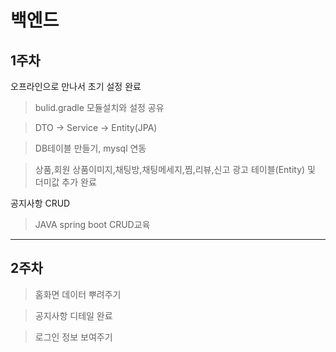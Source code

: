 <!-- heading -->
# 백엔드


## 1주차
오프라인으로 만나서 초기 설정 완료
>bulid.gradle 모듈설치와 설정 공유

>DTO -> Service -> Entity(JPA)

>DB테이블 만들기, mysql 연동 

>상품,회원 상품이미지,채팅방,채팅메세지,찜,리뷰,신고 광고 테이블(Entity) 및 <br/> 더미값 추가 완료


공지사항 CRUD
>JAVA spring boot CRUD교육

___
## 2주차
>홈화면 데이터 뿌려주기

>공지사항 디테일 완료

>로그인 정보 보여주기
